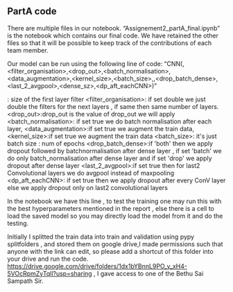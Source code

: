 ## PartA code

There are multiple files in our notebook. “Assignement2_partA_final.ipynb” is the notebook which contains our final code. We have retained the other files so that it will be possible to keep track of the contributions of each team member.

Our model can be run using the following line of code: “CNN(<filter>,<filter_organisation>,<drop_out>,<batch_normalisation>,<data_augmentation>,<kernel_size>,<batch_size>,<epochs>,<drop_batch_dense>,<last_2_avgpool>,<dense_sz>,<dp_aft_eachCNN>)”

<filter>: size of the first layer filter
<filter_organisation>: if set double we just double the filters for the next layers , if same then same number of layers.
<drop_out>:drop_out is the value of drop_out we will apply
<batch_normalisation>: if set true we do batch normalisation after each layer,
<data_augmentation>:if set true we augment the train data,
<kernel_size>:if set true we augment the train data
<batch_size>: it's just batch size
<epochs>: num of epochs
<drop_batch_dense>:if 'both' then we apply dropout followed by batchnormalisation after dense layer , if set 'batch' we do only batch_normalisation after dense layer and if set 'drop' we apply dropout after dense layer
<last_2_avgpool>:if set true then for last2 Convolutional layers we do avgpool instead of maxpooling
<dp_aft_eachCNN>: if set true then we apply dropout after every ConV layer else we apply dropout only on last2 convolutional layers
  
In the notebook we have this line , to test the training one may run this with the best hyperparameters mentioned in the report , else there is a cell to load the saved model so you may directly load the model from it and do the testing.

Initially I splitted the train data into train and validation using pypy splitfolders , and stored them on google drive,I made permissions such that anyone with the link can edit, so please add a shortcut of this folder into your drive and run the code. https://drive.google.com/drive/folders/1dx1bYBnnL9PO_y_xH4-5VOcRpmZyTqll?usp=sharing , I gave access to one of the Bethu Sai Sampath Sir.
 
 
